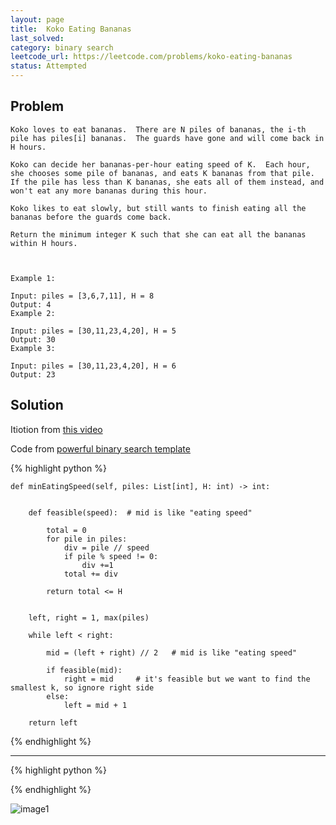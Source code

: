 ```yaml
---
layout: page
title:  Koko Eating Bananas
last_solved: 
category: binary search
leetcode_url: https://leetcode.com/problems/koko-eating-bananas
status: Attempted
---
```


Problem
-------

```
Koko loves to eat bananas.  There are N piles of bananas, the i-th pile has piles[i] bananas.  The guards have gone and will come back in H hours.

Koko can decide her bananas-per-hour eating speed of K.  Each hour, she chooses some pile of bananas, and eats K bananas from that pile.  If the pile has less than K bananas, she eats all of them instead, and won't eat any more bananas during this hour.

Koko likes to eat slowly, but still wants to finish eating all the bananas before the guards come back.

Return the minimum integer K such that she can eat all the bananas within H hours.

 

Example 1:

Input: piles = [3,6,7,11], H = 8
Output: 4
Example 2:

Input: piles = [30,11,23,4,20], H = 5
Output: 30
Example 3:

Input: piles = [30,11,23,4,20], H = 6
Output: 23
```

Solution
----------

Itiotion from [this video](https://leetcode.com/problems/koko-eating-bananas/)

Code from [powerful binary search template](https://leetcode.com/discuss/general-discussion/786126/python-powerful-ultimate-binary-search-template-solved-many-problems)

{% highlight python %}

    def minEatingSpeed(self, piles: List[int], H: int) -> int:
        
        
        def feasible(speed):  # mid is like "eating speed"
            
            total = 0
            for pile in piles:
                div = pile // speed
                if pile % speed != 0:
                    div +=1
                total += div
            
            return total <= H
            
        
        left, right = 1, max(piles)
        
        while left < right:
            
            mid = (left + right) // 2   # mid is like "eating speed"
            
            if feasible(mid):
                right = mid     # it's feasible but we want to find the smallest k, so ignore right side
            else:
                left = mid + 1
        
        return left

{% endhighlight %}

______________



{% highlight python %}


{% endhighlight %}

![image1]()
